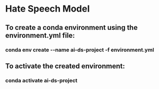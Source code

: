# Hate Speech Model

## To create a conda environment using the environment.yml file:

### conda env create --name ai-ds-project -f environment.yml

## To activate the created environment:

### conda activate ai-ds-project
